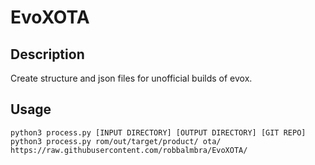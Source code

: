 # EvoXOTA

## Description

Create structure and json files for unofficial builds of evox.

## Usage

    python3 process.py [INPUT DIRECTORY] [OUTPUT DIRECTORY] [GIT REPO]
    python3 process.py rom/out/target/product/ ota/ https://raw.githubusercontent.com/robbalmbra/EvoXOTA/

